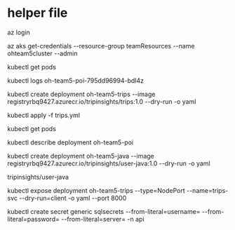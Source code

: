 # helper file

az login

az aks get-credentials --resource-group teamResources --name ohteam5cluster --admin

kubectl get pods

kubectl logs oh-team5-poi-795dd96994-bdl4z

kubectl create deployment oh-team5-trips --image registryrbq9427.azurecr.io/tripinsights/trips:1.0 --dry-run -o yaml

kubectl apply -f trips.yml

kubectl get pods

kubectl describe deployment oh-team5-poi

kubectl create deployment oh-team5-java --image registryrbq9427.azurecr.io/tripinsights/user-java:1.0 --dry-run -o yaml

tripinsights/user-java

kubectl expose deployment oh-team5-trips --type=NodePort --name=trips-svc --dry-run=client -o yaml --port 8000

kubectl create secret generic sqlsecrets --from-literal=username=<username> --from-literal=password=<password> --from-literal=server=<dbname> -n api